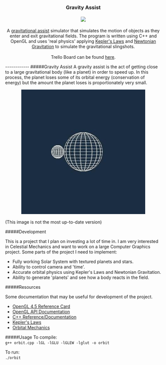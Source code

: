 <h3 align="center">
Gravity Assist<br><br>
<img src="https://circleci.com/gh/adityai/gravity-assist.svg?style=shield&circle-token=:circle-token" />
</h3>

<p align="center">
A <a href="https://en.wikipedia.org/wiki/Gravity_assist">gravitational assist</a> simulator that simulates the motion of objects as they enter and exit gravitational fields. The program is written using C++ and OpenGL and uses 'real physics' applying <a href="https://en.wikipedia.org/wiki/Kepler's_laws_of_planetary_motion">Kepler's Laws</a> and <a href="https://en.wikipedia.org/wiki/Newton's_law_of_universal_gravitation">Newtonian Gravitation</a> to simulate the gravitational slingshots.<br><br>
Trello Board can be found <a href="https://trello.com/b/IzK134h0/gravity-assist-general-board">here</a>. 
</p>
------------ 
#####Gravity Assist
A gravity assist is the act of getting close to a large gravitational body (like a planet) in order to speed up. In this process, the planet loses some of its orbital energy (conservation of energy) but the amount the planet loses is proportionately very small.
<p align="center">
<img src="https://raw.githubusercontent.com/AlbertFaust/gravity-assist/master/output2.gif"></br>
  
(This image is not the most up-to-date version)  
</p>

#####Development

This is a project that I plan on investing a lot of time in. I am very interested in Celestial Mechanics and want to work on a large Computer Graphics project. Some parts of the project I need to implement:

* Fully working Solar System with textured planets and stars.
* Ability to control camera and 'time'. 
* Accurate orbital physics using Kepler's Laws and Newtonian Gravitation.
* Ability to generate 'planets' and see how a body reacts in the field.

#####Resources

Some documentation that may be useful for development of the project. 

* <a href="https://www.opengl.org/sdk/docs/reference_card/opengl45-reference-card.pdf">OpenGL 4.5 Reference Card</a>
* <a href="http://docs.gl/">OpenGL API Documentation</a>
* <a href="http://en.cppreference.com/w/">C++ Reference/Documentation</a>
* <a href="http://hyperphysics.phy-astr.gsu.edu/hbase/kepler.html">Kepler's Laws</a>
* <a href="http://www.braeunig.us/space/orbmech.htm">Orbital Mechanics</a>

#####Usage
To compile:  
`g++ orbit.cpp -lGL -lGLU -lGLEW -lglut -o orbit`

To run:  
`./orbit`
